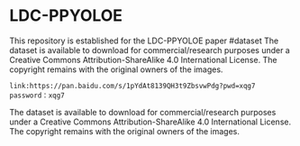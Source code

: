# LDC-PPYOLOE
This repository is established for the LDC-PPYOLOE paper
#dataset
The dataset is available to download for commercial/research purposes under a Creative Commons Attribution-ShareAlike 4.0 International License. The copyright remains with the original owners of the images.
```
link:https://pan.baidu.com/s/1pYdAt8139QH3t9ZbsvwPdg?pwd=xqg7 
password：xqg7 
```

The dataset is available to download for commercial/research purposes under a Creative Commons Attribution-ShareAlike 4.0 International License. The copyright remains with the original owners of the images.
